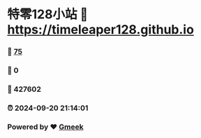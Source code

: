 # 特零128小站 :link: https://timeleaper128.github.io 
### :page_facing_up: [75](https://timeleaper128.github.io/tag.html) 
### :speech_balloon: 0 
### :hibiscus: 427602 
### :alarm_clock: 2024-09-20 21:14:01 
### Powered by :heart: [Gmeek](https://github.com/Meekdai/Gmeek)
